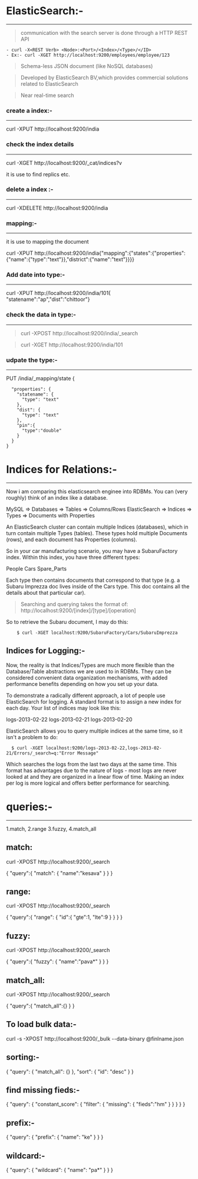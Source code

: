 # ElasticSearch:-
---
> communication with the search server is done through a HTTP REST API

	- curl -X<REST Verb> <Node>:<Port>/<Index>/<Type>/</ID>
	- Ex:- curl -XGET http://localhost:9200/employees/employee/123
	
> Schema-less JSON document (like NoSQL databases)

> Developed by ElasticSearch BV,which provides commercial solutions related to ElasticSearch

> Near real-time search	


### create a index:-
---

curl -XPUT http://localhost:9200/india 

### check the index details
---

curl -XGET http://localhost:9200/_cat/indices?v

it is use to find replics etc.

### delete a index :-
---

curl -XDELETE http://localhost:9200/india

### mapping:-
---

it is use to mapping the document

curl -XPUT http://localhost:9200/india{"mapping":{"states":{"properties":{"name":{"type":"text"}},"district":{"name":"text"}}}}

### Add date into type:-
---
curl -XPUT http://localhost:9200/india/101{ "statename":"ap","dist":"chittoor"}

### check the data in type:-
---
> curl -XPOST http://localhost:9200/india/_search

> curl -XGET http://localhost:9200/india/101

### udpate the type:-
---

PUT /india/_mapping/state
{
  
      "properties": {
        "statename": {
          "type": "text"
        },
        "dist": {
          "type": "text"
        },
        "pin":{
          "type":"double"
        }
      }
    }




# Indices for Relations:-
---
Now i am comparing this elasticsearch enginee into RDBMs. You can (very roughly) think of an index like a database.

MySQL => Databases => Tables => Columns/Rows
ElasticSearch => Indices => Types => Documents with Properties

An ElasticSearch cluster can contain multiple Indices (databases), which in turn contain multiple Types (tables). These types hold multiple Documents (rows), and each document has Properties (columns).

So in your car manufacturing scenario, you may have a SubaruFactory index. Within this index, you have three different types:

People
Cars
Spare_Parts

Each type then contains documents that correspond to that type (e.g. a Subaru Imprezza doc lives inside of the Cars type. This doc contains all the details about that particular car).

> Searching and querying takes the format of: http://localhost:9200/[index]/[type]/[operation]

So to retrieve the Subaru document, I may do this:

```  
	$ curl -XGET localhost:9200/SubaruFactory/Cars/SubaruImprezza
```

Indices for Logging:-
--- 

Now, the reality is that Indices/Types are much more flexible than the Database/Table abstractions we are used to in RDBMs. They can be considered convenient data organization mechanisms, with added performance benefits depending on how you set up your data.

To demonstrate a radically different approach, a lot of people use ElasticSearch for logging. A standard format is to assign a new index for each day. Your list of indices may look like this:

logs-2013-02-22
logs-2013-02-21
logs-2013-02-20

ElasticSearch allows you to query multiple indices at the same time, so it isn't a problem to do:

```
  $ curl -XGET localhost:9200/logs-2013-02-22,logs-2013-02-21/Errors/_search=q:"Error Message"
``` 

Which searches the logs from the last two days at the same time. This format has advantages due to the nature of logs - most logs are never looked at and they are organized in a linear flow of time. Making an index per log is more logical and offers better performance for searching.

# queries:-
---

1.match,
2.range
3.fuzzy,
4.match_all

   
match:
---

curl -XPOST http://localhost:9200/_search

{
	"query":{
		"match":
		{
			"name":"kesava"
		}
	}
} 

range:
---

curl -XPOST http://localhost:9200/_search

{
	"query":{
		"range":
		{
			"id":{
			"gte":1,
			"lte":9
			}
		}
	}
} 

fuzzy:
---

curl -XPOST http://localhost:9200/_search

{
	"query":{
		"fuzzy":
		{
			"name":"pava*"
		}
	}
}

match_all:
---

curl -XPOST http://localhost:9200/_search

{
	"query":{
		"match_all":{}
	}
}

To load bulk data:-
---

curl -s -XPOST http://localhost:9200/_bulk --data-binary @finlname.json

sorting:-
---

{
  "query": {
    "match_all": {}
  },
  "sort": {
    "id": "desc"
  }
}

find missing fieds:-
---
{
  "query": {
    "constant_score": 
	{
		"filter":
		{
			"missing":
				{
				"fieds":"hm"
				}
		}
	}
   }
}

prefix:-
---
{
  "query": {
    "prefix": {
      "name": "ke"
    }
  }
}

wildcard:-
---
{
  "query": {
    "wildcard": {
      "name": "pa*"
    }
  }
}
